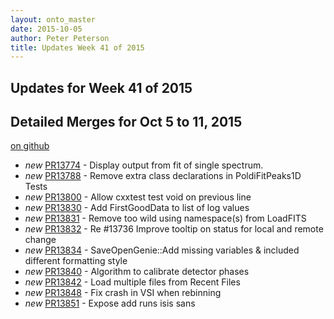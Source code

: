 ```yaml
---
layout: onto_master
date: 2015-10-05
author: Peter Peterson
title: Updates Week 41 of 2015
---
```

Updates for Week 41 of 2015
---------------------------

Detailed Merges for Oct 5 to 11, 2015
-------------------------------------
[on github](https://github.com/mantidproject/mantid/pulls?q=is%3Apr+merged%3A2015-10-06..2015-10-11)

* *new* [PR13774](https://github.com/mantidproject/mantid/pull/13774) - Display output from fit of single spectrum.
* *new* [PR13788](https://github.com/mantidproject/mantid/pull/13788) - Remove extra class declarations in PoldiFitPeaks1D Tests
* *new* [PR13800](https://github.com/mantidproject/mantid/pull/13800) - Allow cxxtest test void on previous line
* *new* [PR13830](https://github.com/mantidproject/mantid/pull/13830) - Add FirstGoodData to list of log values
* *new* [PR13831](https://github.com/mantidproject/mantid/pull/13831) - Remove too wild using namespace(s) from LoadFITS
* *new* [PR13832](https://github.com/mantidproject/mantid/pull/13832) - Re #13736 Improve tooltip on status for local and remote change
* *new* [PR13834](https://github.com/mantidproject/mantid/pull/13834) - SaveOpenGenie::Add missing variables & included different formatting style
* *new* [PR13840](https://github.com/mantidproject/mantid/pull/13840) - Algorithm to calibrate detector phases
* *new* [PR13842](https://github.com/mantidproject/mantid/pull/13842) - Load multiple files from Recent Files
* *new* [PR13848](https://github.com/mantidproject/mantid/pull/13848) - Fix crash in VSI when rebinning
* *new* [PR13851](https://github.com/mantidproject/mantid/pull/13851) - Expose add runs isis sans
